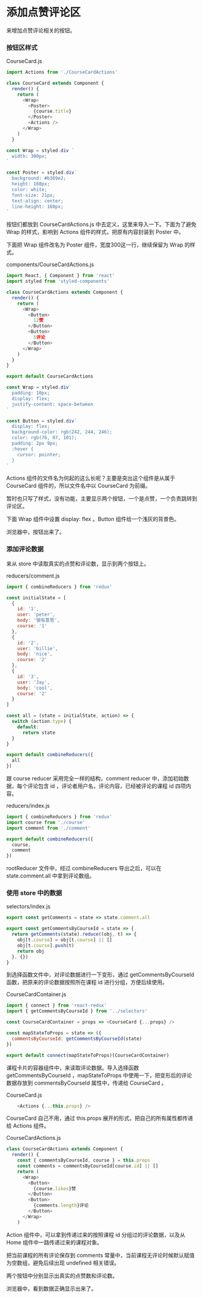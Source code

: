 # 添加点赞评论区

来增加点赞评论相关的按钮。

### 按钮区样式

CourseCard.js

```js
import Actions from './CourseCardActions'

class CourseCard extends Component {
  render() {
    return (
      <Wrap>
        <Poster>
          {course.title}
        </Poster>
        <Actions />
      </Wrap>
    )
  }

const Wrap = styled.div `
  width: 300px;
`

const Poster = styled.div`
  background: #b369e2;
  height: 160px;
  color: white;
  font-size: 21px;
  text-align: center;
  line-height: 160px;
`
```

按钮们都放到 CourseCardActions.js 中去定义，这里来导入一下。下面为了避免 Wrap 的样式，影响到 Actions 组件的样式，把原有内容封装到 Poster 中。

下面把 Wrap 组件改名为 Poster 组件，宽度300这一行，继续保留为 Wrap 的样式。

components/CourseCardActions.js

```js
import React, { Component } from 'react'
import styled from 'styled-components'

class CourseCardActions extends Component {
  render() {
    return (
      <Wrap>
        <Button>
          12赞
        </Button>
        <Button>
          5评论
        </Button>
      </Wrap>
    )
  }
}

export default CourseCardActions

const Wrap = styled.div`
  padding: 10px;
  display: flex;
  justify-content: space-between
`

const Button = styled.div`
  display: flex;
  background-color: rgb(242, 244, 246);
  color: rgb(76, 87, 101);
  padding: 2px 9px;
  :hover {
    cursor: pointer;
  }
`
```

Actions 组件的文件名为何起的这么长呢？主要是突出这个组件是从属于 CourseCard 组件的，所以文件名中以 CourseCard 为前缀。

暂时也只写了样式，没有功能，主要显示两个按钮，一个是点赞，一个负责跳转到评论区。

下面 Wrap 组件中设置 display: flex 。Button 组件给一个浅灰的背景色。

浏览器中，按钮出来了。

### 添加评论数据

来从 store 中读取真实的点赞和评论数，显示到两个按钮上。

reducers/comment.js

```js
import { combineReducers } from 'redux'

const initialState = [
  {
    id: '1',
    user: 'peter',
    body: '很有意思',
    course: '1'
  },
  {
    id: '2',
    user: 'billie',
    body: 'nice',
    course: '2'
  },
  {
    id: '3',
    user: 'Jay',
    body: 'cool',
    course: '2'
  }
]

const all = (state = initialState, action) => {
  switch (action.type) {
    default:
      return state
  }
}

export default combineReducers({
  all
})
```

跟 course reducer 采用完全一样的结构，comment reducer 中，添加初始数据，每个评论包含 id ，评论者用户名，评论内容，已经被评论的课程 id 四项内容。

reducers/index.js

```js
import { combineReducers } from 'redux'
import course from './course'
import comment from './comment'

export default combineReducers({
  course,
  comment
})
```

rootReducer 文件中，经过 combineReducers 导出之后，可以在 state.comment.all 中拿到评论数组。

### 使用 store 中的数据

selectors/index.js

```js
export const getComments = state => state.comment.all

export const getCommentsByCourseId = state => {
  return getComments(state).reduce((obj, t) => {
    obj[t.course] = obj[t.course] || []
    obj[t.course].push(t)
    return obj
  }, {})
}
```

到选择函数文件中，对评论数据进行一下变形，通过 getCommentsByCourseId 函数，把原来的评论数据按照所在课程 id 进行分组，方便后续使用。

CourseCardContainer.js

```js
import { connect } from 'react-redux'
import { getCommentsByCourseId } from '../selectors'

const CourseCardContainer = props => <CourseCard {...props} />

const mapStateToProps = state => ({
  commentsByCourseId: getCommentsByCourseId(state)
})

export default connect(mapStateToProps)(CourseCardContainer)
```

课程卡片的容器组件中，来读取评论数据。导入选择函数 getCommentsByCourseId ，mapStateToProps 中使用一下，把变形后的评论数据存放到 commentsByCourseId 属性中，传递给 CourseCard 。

CourseCard.js

```js
    <Actions {...this.props} />
```

CourseCard 自己不用，通过 this.props 展开的形式，把自己的所有属性都传递给 Actions 组件。

CourseCardActions.js

```js
class CourseCardActions extends Component {
  render() {
    const { commentsByCourseId, course } = this.props
    const comments = commentsByCourseId[course.id] || []
    return (
      <Wrap>
        <Button>
          {course.likes}赞
        </Button>
        <Button>
          {comments.length}评论
        </Button>
      </Wrap>
    )
```

Action 组件中，可以拿到传递过来的按照课程 id 分组过的评论数据，以及从 Home 组件中一路传递过来的课程对象。

把当前课程的所有评论保存到 comments 常量中，当前课程无评论时候默认赋值为空数组，避免后续出现 undefined 相关错误。

两个按钮中分别显示出真实的点赞数和评论数。

浏览器中，看到数据正确显示出来了。
